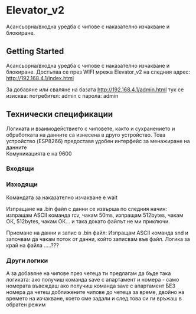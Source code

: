 # Elevator_v2

Асансьорна/входна уредба с чипове с наказателно изчакване и блокиране.

## Getting Started

Асансьорна/входна уредба с чипове с наказателно изчакване и блокиране. Достъпва се през WIFI мрежа Elevator_v2 на следния адрес:
http://192.168.4.1/index.html

За добавяне или сваляне на базата 
http://192.168.4.1/admin.html
тук се изисква: 
 потрeбител: admin
   с парола: admin
 
## Технически спецификации

Логиката и взаимодействието с чиповете, както и сухранението и обработката на данните са изнесена в друго устройство. 
Това устройство (ESP8266) предоставя удобен интерфейс за менажиране на данните  
Комуникацията е на 9600

### Входящи



### Изходящи

Командата за наказателно изчакване е wait

Изпращане на .bin файл с данни се извърша по следния начин:
изпращам ASCII команда rcv, чакам 50ms, изпращам 512bytes, чакам ОК, 512bytes, чакам ОК... и така докато файлът не ми приключи.

Приемане на данни и запис в .bin файл:
Изпращам ASCII команда snd и започвам да чакам поток от данни, който записвам във файл. 
Логика за край на файла .....???
 

### Други логики

А за добавяне на чипове през четеца ти предлагам да бъде така логиката:
ако получиш команда save с апартамент и номера - само номерата въвеждаш
ако получиш команда save с апартамент БЕЗ номера да четеш доближените чипове до четеца за време,
двойно на времето на изчакване, което сме задали
и след това си ги връжаш в обратен режим



